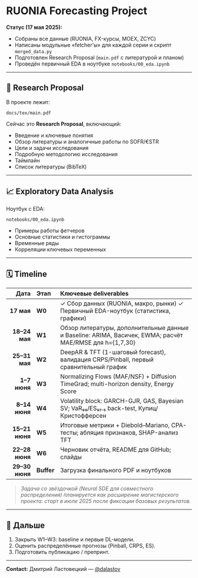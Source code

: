 # RUONIA Forecasting Project

**Статус (17 мая 2025):**

* Собраны все данные (RUONIA, FX-курсы, MOEX, ZCYC)
* Написаны модульные «fetcher’ы» для каждой серии и скрипт `merged_data.py`
* Подготовлен Research Proposal (`main.pdf` с литературой и планом)
* Проведён первичный EDA в ноутбуке `notebooks/00_eda.ipynb`

---

## 📄 Research Proposal

В проекте лежит:

```
docs/tex/main.pdf
```

Сейчас это **Research Proposal**, включающий:

* Введение и ключевые понятия
* Обзор литературы и аналогичные работы по SOFR/€STR
* Цели и задачи исследования
* Подробную методологию исследования
* Таймлайн
* Список литературы (BibTeX)

---

## 📈 Exploratory Data Analysis

Ноутбук с EDA:

```
notebooks/00_eda.ipynb
```

* Примеры работы фетчеров
* Основные статистики и гистограммы
* Временные ряды
* Корреляции ключевых переменных

---

## 🗓️ Timeline

|           Дата | Этап       | Ключевые deliverables                                                                      |
| -------------: | :--------- | :----------------------------------------------------------------------------------------- |
|     **17 мая** | **W0**     | ✓ Сбор данных (RUONIA, макро, рынки)  ✓  Первичный EDA-ноутбук (статистика, графики)       |
|  **18–24 мая** | **W1**     | Обзор литературы, дополнительные данные и Baseline: ARIMA, Васичек, EWMA; расчёт MAE/RMSE для h={1,7,30}          |
|  **25–31 мая** | **W2**     | DeepAR & TFT (1-шаговый forecast), валидация CRPS/Pinball, первый сравнительный график     |
|   **1–7 июня** | **W3**     | Normalizing Flows (MAF/NSF) + Diffusion TimeGrad; multi-horizon density, Energy Score      |
|  **8–14 июня** | **W4**     | Volatility block: GARCH-GJR, GAS, Bayesian SV; VaR₉₉/ES₉₇.₅ back-test, Купиц/Кристофферсен |
| **15–21 июня** | **W5**     | Итоговые метрики + Diebold–Mariano, CPA-тесты; абляция признаков, SHAP-анализ TFT          |
| **22–28 июня** | **W6**     | Черновик отчёта, README для GitHub; слайды                |
| **29–30 июня** | **Buffer** | Загрузка финального PDF и ноутбуков               |

> *Задача со звёздочкой (Neural SDE для совместного распределения) планируется как расширение магистерского проекта: старт в июле 2025 после фиксации базовых результатов.*

---

## 🚀 Дальше

1. Закрыть W1–W3: baseline и первые DL-модели.
2. Оценить распределённые прогнозы (Pinball, CRPS, ES).
3. Подготовить публикацию / препринт.

---

**Contact:**
Дмитрий Ластовецкий — [@dalastov](https://t.me/dalastov)
